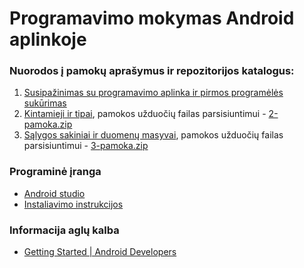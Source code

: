 # Programavimo mokymas Android aplinkoje

### Nuorodos į pamokų aprašymus ir repozitorijos katalogus:

1. [Susipažinimas su programavimo aplinka ir pirmos programėlės sukūrimas](https://docs.google.com/document/d/1nOjnjWSmlhMwfpwU0fqveTIHhlVOLGFGOvZUv60ajI8/edit?usp=sharing)
2. [Kintamieji ir tipai](https://docs.google.com/document/d/1yxTBrqtVCp1eWSeU4l-ZoTKLLh0D5o_F_QOybkiwxvU/edit?usp=sharing),
   pamokos užduočių failas parsisiuntimui - [2-pamoka.zip](https://github.com/kmalin/2017android/blob/master/2-pamoka/2-pamoka.zip?raw=true)
3. [Sąlygos sakiniai ir duomenų masyvai](https://docs.google.com/document/d/1wFcunvJGH9FxLYrly02ivTcNea9pyEVyPwkOtqkxWBc/edit?usp=sharing),
   pamokos užduočių failas parsisiuntimui - [3-pamoka.zip](https://github.com/kmalin/2017android/blob/master/3-pamoka/3-pamoka.zip?raw=true)


### Programinė įranga

* [Android studio](https://developer.android.com/studio/index.html)
* [Instaliavimo instrukcijos](https://docs.google.com/document/d/1IShOUGGaBslHRXShY0kdScLDbyFM8PJmFhDF5JTlbRk/edit?usp=sharing)

### Informacija aglų kalba

* [Getting Started | Android Developers](https://developer.android.com/training/index.html)